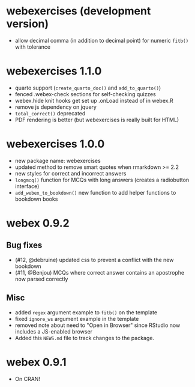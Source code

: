 # webexercises (development version)

* allow decimal comma (in addition to decimal point) for numeric `fitb()` with tolerance

# webexercises 1.1.0

* quarto support (`create_quarto_doc()` and `add_to_quarto()`)
* fenced .webex-check sections for self-checking quizzes
* webex.hide knit hooks get set up .onLoad instead of in webex.R
* remove js dependency on jquery
* `total_correct()` deprecated
* PDF rendering is better (but webexercises is really built for HTML)

# webexercises 1.0.0

* new package name: webexercises
* updated method to remove smart quotes when rmarkdown >= 2.2
* new styles for correct and incorrect answers
* `longmcq()` function for MCQs with long answers (creates a radiobutton interface)
* `add_webex_to_bookdown()` new function to add helper functions to bookdown books

# webex 0.9.2

## Bug fixes

* (#12, @debruine) updated css to prevent a conflict with the new bookdown
* (#11, @Benjou) MCQs where correct answer contains an apostrophe now
  parsed correctly
  
## Misc

* added `regex` argument example to `fitb()` on the template
* fixed `ignore_ws` argument example in the template
* removed note about need to "Open in Browser" since RStudio now
  includes a JS-enabled browser
* Added this `NEWS.md` file to track changes to the package.

# webex 0.9.1

* On CRAN!
